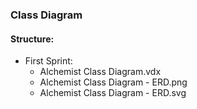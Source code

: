 
### Class Diagram

#### Structure:
* First Sprint:
    * Alchemist Class Diagram.vdx
    * Alchemist Class Diagram - ERD.png
    * Alchemist Class Diagram - ERD.svg
    
